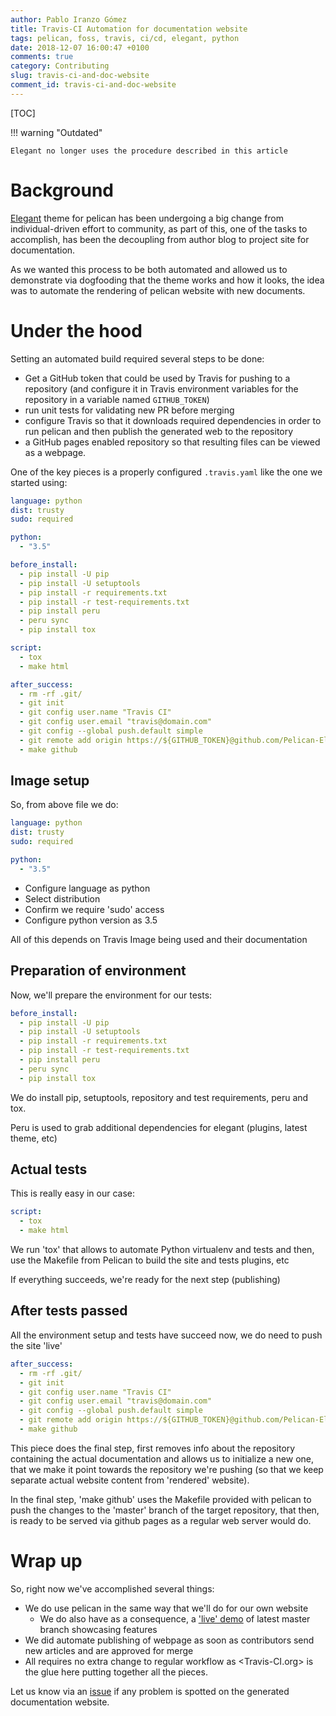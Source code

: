 ```yaml
---
author: Pablo Iranzo Gómez
title: Travis-CI Automation for documentation website
tags: pelican, foss, travis, ci/cd, elegant, python
date: 2018-12-07 16:00:47 +0100
comments: true
category: Contributing
slug: travis-ci-and-doc-website
comment_id: travis-ci-and-doc-website
---
```


[TOC]

!!! warning "Outdated"

    Elegant no longer uses the procedure described in this article

# Background

[Elegant](https://github.com/Pelican-Elegant/elegant) theme for pelican has been undergoing a big change from individual-driven effort to community, as part of this, one of the tasks to accomplish, has been the decoupling from author blog to project site for documentation.

As we wanted this process to be both automated and allowed us to demonstrate via
dogfooding <!-- yaspeller ignore -->
that the theme works and how it looks, the idea was to automate the rendering of pelican website with new documents.

# Under the hood

Setting an automated build required several steps to be done:

- Get a GitHub token that could be used by Travis for pushing to a repository (and configure it in Travis environment variables for the repository in a variable named `GITHUB_TOKEN`)
- run unit tests for validating new PR before merging
- configure Travis so that it downloads required dependencies in order to run pelican and then publish the generated web to the repository
- a GitHub pages enabled repository so that resulting files can be viewed as a webpage.

One of the key pieces is a properly configured `.travis.yaml` like the one we started using:

```yaml
language: python
dist: trusty
sudo: required

python:
  - "3.5"

before_install:
  - pip install -U pip
  - pip install -U setuptools
  - pip install -r requirements.txt
  - pip install -r test-requirements.txt
  - pip install peru
  - peru sync
  - pip install tox

script:
  - tox
  - make html

after_success:
  - rm -rf .git/
  - git init
  - git config user.name "Travis CI"
  - git config user.email "travis@domain.com"
  - git config --global push.default simple
  - git remote add origin https://${GITHUB_TOKEN}@github.com/Pelican-Elegant/pelican-elegant.github.io.git
  - make github
```

## Image setup

So, from above file we do:

```yaml
language: python
dist: trusty
sudo: required

python:
  - "3.5"
```

- Configure language as python
- Select distribution
- Confirm we require 'sudo' access
- Configure python version as 3.5

All of this depends on Travis Image being used and their documentation

## Preparation of environment

Now, we'll prepare the environment for our tests:

```yaml
before_install:
  - pip install -U pip
  - pip install -U setuptools
  - pip install -r requirements.txt
  - pip install -r test-requirements.txt
  - pip install peru
  - peru sync
  - pip install tox
```

We do install pip, setuptools, repository and test requirements, peru and tox.

Peru is used to grab additional dependencies for elegant (plugins, latest theme, etc)

## Actual tests

This is really easy in our case:

```yaml
script:
  - tox
  - make html
```

We run 'tox' that allows to automate Python virtualenv and tests and then, use the Makefile from Pelican to build the site and tests plugins, etc

If everything succeeds, we're ready for the next step (publishing)

## After tests passed

All the environment setup and tests have succeed now, we do need to push the site 'live'

```yaml
after_success:
  - rm -rf .git/
  - git init
  - git config user.name "Travis CI"
  - git config user.email "travis@domain.com"
  - git config --global push.default simple
  - git remote add origin https://${GITHUB_TOKEN}@github.com/Pelican-Elegant/pelican-elegant.github.io.git
  - make github
```

This piece does the final step, first removes info about the repository containing the actual documentation and allows us to initialize a new one, that we make it point towards the repository we're pushing (so that we keep separate actual website content from 'rendered' website).

In the final step, 'make github' uses the Makefile provided with pelican to push the changes to the 'master' branch of the target repository, that then, is ready to be served via github pages as a regular web server would do.

# Wrap up

So, right now we've accomplished several things:

- We do use pelican in the same way that we'll do for our own website
  - We do also have as a consequence, a ['live' demo](https://elegant.oncrashreboot.com) of latest master branch showcasing features
- We did automate publishing of webpage as soon as contributors send new articles and are approved for merge
- All requires no extra change to regular workflow as <Travis-CI.org> is the glue here putting together all the pieces.

Let us know via an [issue](https://github.com/Pelican-Elegant/elegant/issues/new) if any problem is spotted on the generated documentation website.
